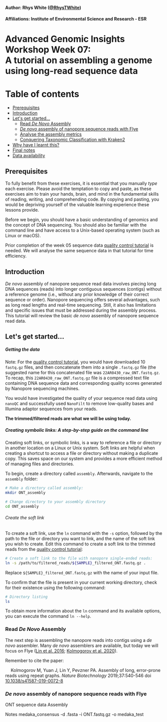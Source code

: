#### Author: Rhys White ([@RhysTWhite](https://twitter.com/RhysTWhite))
#### Affiliations: Institute of Environmental Science and Research - ESR

# Advanced Genomic Insights Workshop Week 07:<br> A tutorial on assembling a genome using long-read sequence data

Table of contents
=================

<!--ts-->
   * [Prerequisites](#prerequisites)
   * [Introduction](#introduction)
   * [Let's get started...](#lets-get-started)
      * [Read _De Novo_ Assembly](#read-de-novo-assembly)
      * [_De novo_ assembly of nanopore sequence reads with Flye](#de-novo-assembly-of-nanopore-sequence-reads-with-flye)
      * [Analyse the assembly metrics](#analyse-the-assembly-metrics)      
      * [Conquering Taxonomic Classification with Kraken2](#conquering-taxonomic-classification-with-kraken2)  
   * [Why have I learnt this?](#why-have-i-learnt-this)
   * [Final notes](#final-notes)
   * [Data availability](#data-availability)
<!--te-->

## Prerequisites
To fully benefit from these exercises, it is essential that you manually _type_ each exercise. Please avoid the temptation to copy and paste, as these exercises aim to train your hands, brain, and mind in the fundamental skills of reading, writing, and comprehending code. By copying and pasting, you would be depriving yourself of the valuable learning experience these lessons provide.

Before we begin, you should have a basic understanding of genomics and the concept of DNA sequencing. You should also be familiar with the command line and have access to a Unix-based operating system (such as Linux or macOS).

Prior completion of the week 05 sequence data [quality control tutorial](https://github.com/ESR-NZ/Training/tree/main/Advanced_Genomics_Workshop/Week_05) is needed. We will analyse the same sequence data in that tutorial for time efficiency.

## Introduction

_De novo_ assembly of nanopore sequence read data involves piecing long DNA sequences (reads) into longer contiguous sequences (contigs) without a reference genome (i.e., without any prior knowledge of their correct sequence or order). Nanopore sequencing offers several advantages, such as long read lengths and real-time sequencing. Still, it also has limitations and specific issues that must be addressed during the assembly process. This tutorial will review the basic _de novo_ assembly of nanopore sequence read data.

## Let's get started...

##### Getting the data

Note: For the [quality control tutorial](https://github.com/ESR-NZ/Training/tree/main/Advanced_Genomics_Workshop/Week_05), you would have downloaded 10 `fastq.gz` files, and then concatenate them into a single `.fastq.gz` file (the suggested name for this concatenated file was `22AR0430_raw_ONT.fastq.gz`. To recap, this `22AR0430_raw_ONT.fastq.gz` file is a compressed text file containing DNA sequence data and corresponding quality scores generated by Nanopore sequencing machines.

You would have investigated the quality of your sequence read data using `nanoQC` and successfully used `NanoFilt` to remove low-quality bases and Illumina adaptor sequences from your reads. 

**The trimmed/filtered reads are what we will be using today.**

##### Creating symbolic links: A step-by-step guide on the command line

Creating soft links, or symbolic links, is a way to reference a file or directory in another location on a Linux or Unix system. Soft links are helpful when creating a shortcut to access a file or directory without making a duplicate copy. This saves space on our system and provides a more efficient method of managing files and directories.

To begin, create a directory called `assembly`. Afterwards, navigate to the `assembly` folder:

```bash
# Make a directory called assembly:
mkdir ONT_assembly
```

```bash
# Change directory to your assembly directory
cd ONT_assembly
```

###### Create the soft link

To create a soft link, use the `ln` command with the `-s` option, followed by the path to the file or directory you want to link, and the name of the soft link you wish to create. Edit this command to create a soft link to the trimmed reads from the [quality control tutorial](https://github.com/ESR-NZ/Training/tree/main/Advanced_Genomics_Workshop/Week_05):

```bash
# Create a soft link to the file with nanopore single-ended reads:
ln -s /path/to/filtered_reads/${SAMPLE}_filtered_ONT.fastq.gz .
```

Replace `${SAMPLE}_filtered_ONT.fastq.gz` with the name of your input file.

To confirm that the file is present in your current working directory, check for their existence using the following command:

```bash
# Directory listing
ls
```

To obtain more information about the `ln` command and its available options, you can execute the command `ln --help`.

### Read _De Novo_ Assembly

The next step is assembling the nanopore reads into contigs using a _de novo_ assembler. Many _de novo_ assemblers are available, but today we will focus on Flye ([Lin et al. 2016](
https://doi.org/10.1073/pnas.1604560113); [Kolmogorov et al. 2020](https://doi.org/10.1038/s41587-019-0072-8)).

Remember to cite the paper:

&emsp; Kolmogorov M, Yuan J, Lin Y, Pevzner PA. Assembly of long, error-prone reads using repeat graphs. _Nature Biotechnology_ 2019;37:540-546 doi [10.1038/s41587-019-0072-8](https://doi.org/10.1038/s41587-019-0072-8)

### _De novo_ assembly of nanopore sequence reads with Flye





ONT sequence data Assembly


Notes
medaka_consensus -d .fasta -i ONT.fastq.gz -o medaka_test
